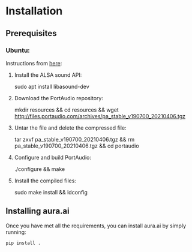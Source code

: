 # Installation

## Prerequisites

### Ubuntu:

Instructions from [here](http://portaudio.com/docs/v19-doxydocs/compile_linux.html):
1. Install the ALSA sound API:
    
    sudo apt install libasound-dev

2. Download the PortAudio repository: 

   mkdir resources && cd resources && wget http://files.portaudio.com/archives/pa_stable_v190700_20210406.tgz

3. Untar the file and delete the compressed file: 

    tar zxvf pa_stable_v190700_20210406.tgz && rm pa_stable_v190700_20210406.tgz && cd portaudio

4. Configure and build PortAudio: 

    ./configure && make

5. Install the compiled files:

    sudo make install && ldconfig

## Installing aura.ai
Once you have met all the requirements, you can install aura.ai by simply running:

    pip install .